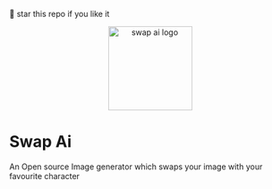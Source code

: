 🌟 star this repo if you like it 

<div align=center>
  <img src="https://github.com/kanugurajesh/Swap-Image-Ai-Generator/assets/120458029/07f9b749-a23c-4341-bb00-531796781ba4" alt="swap ai logo" width=150 height=150>
</div>

# Swap Ai

An Open source Image generator which swaps your image with your favourite character
